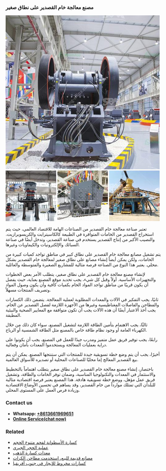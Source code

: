 <h3>مصنع معالجة خام القصدير على نطاق صغير</h3><img src='1701853890.jpg' alt=''><p>تعتبر صناعة معالجة خام القصدير من الصناعات الهامة للاقتصاد العالمي، حيث يتم استخراج القصدير من الخامات المتوافرة في الطبيعة كالكاسيترايت والكريسوبرازيت. والنصيب الأكبر من إنتاج القصدير يستخدم في صناعة القصدير، وتدخل أيضًا في صناعة السبائك والإلكترونيات والكيماويات وغيرها.</p><p>يتم تشغيل مصانع معالجة خام القصدير على نطاق كبير في مناطق تواجد كميات كبيرة من الخامات، ولكن يمكن أيضاً إنشاء مصانع على نطاق صغير لمعالجة خام القصدير بشكل محلي. يعتبر هذا النوع من الصناعة فرصة مثالية للمشاريع الصغيرة والمتوسطة والعائلية.</p><p>لإنشاء مصنع معالجة خام القصدير على نطاق صغير، يتطلب الأمر بعض الخطوات والتجهيزات الأساسية. أولاً وقبل كل شيء، يجب تحديد موقع المصنع بعناية، حيث يفضل أن يكون قريبًا من مناطق تواجد المواد الخام بكميات كافية وأن يكون وصول المواد وتصريف المنتجات مسهلاً.</p><p>ثانيًا، يجب التفكير في الآلات والمعدات المطلوبة لعملية المعالجة. يتضمن ذلك الكسارات والمطاحن والفاصلات المغناطيسية وغيرها من الأجهزة اللازمة لفصل القصدير عن الخام. يجب أخذ الاعتبار أيضًا أن هذه الآلات يجب أن تكون متوافقة مع المعايير الصحية والبيئية المطبقة.</p><p>ثالثًا، يجب الاهتمام بتأمين الطاقة اللازمة لتشغيل المصنع، سواء كان ذلك من خلال الكهرباء العامة أو وجود نظام طاقة خاص بالمصنع مثل الطاقة الشمسية أو الرياح.</p><p>رابعًا، يجب توفير فريق عمل متميز ومدرب جيدًا للعمل في المصنع، يجب أن يكونوا على دراية بعمليات المعالجة ويستخدموا المعدات بأمان وفعالية.</p><p>أخيرًا، يجب أن يتم وضع خطة تسويقية جيدة للمنتجات التي ستنتجها المصنع. يمكن أن يتم بيع القصدير المعالج إما محليًا للصناعات المحلية أو تصديره للأسواق العالمية.</p><p>باختصار، إنشاء مصنع معالجة خام القصدير على نطاق صغير يتطلب اهتماماً بالتخطيط والاستثمار في المعدات والتكنولوجيا المناسبة، وضمان توفر الخامات والطاقة، وتشغيل فريق عمل مؤهل، ووضع خطة تسويقية هادفة. هذا المصنع يعتبر فرصة اقتصادية مثالية للبلدان التي تمتلك موارداً من خام القصدير، وقد يساهم في تحسين الأوضاع الاقتصادية وزيادة فرص العمل على المستوى المحلي.</p><h3>Contact us</h3><ul><li><strong>Whatsapp:&nbsp;<a href="https://wa.me/8613661969651">+8613661969651</a></strong></li><li><a href="https://swt.shibang-china.com/?git&amp;zhl&amp;مصنع معالجة خام القصدير على نطاق صغير"><strong>Online Service(chat now)</strong></a></li></ul><h3>Related</h3><ul><li><a href='كسارة الأسطوانة لفحم متنوع الحجم.md'>كسارة الأسطوانة لفحم متنوع الحجم</a></li><li><a href='عملية الحجر الجيري.md'>عملية الحجر الجيري</a></li><li><a href='معدات كسارة الذهب.md'>معدات كسارة الذهب</a></li><li><a href='مصانع قديمة للبيع، استخدمت مطاحن الكرات.md'>مصانع قديمة للبيع، استخدمت مطاحن الكرات</a></li><li><a href='كسارات مخروط للإيجار في جنوب أفريقيا.md'>كسارات مخروط للإيجار في جنوب أفريقيا</a></li></ul>